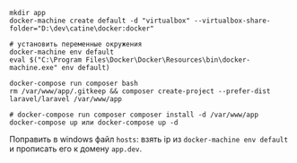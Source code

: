 ```
mkdir app
docker-machine create default -d "virtualbox" --virtualbox-share-folder="D:\dev\catine\docker:docker"

# установить переменные окружения
docker-machine env default
eval $("C:\Program Files\Docker\Docker\Resources\bin\docker-machine.exe" env default)

docker-compose run composer bash
rm /var/www/app/.gitkeep && composer create-project --prefer-dist laravel/laravel /var/www/app

# docker-compose run composer composer install -d /var/www/app
docker-compose up или docker-compose up -d
```

Поправить в windows файл `hosts`: взять ip из `docker-machine env default` и прописать его к домену `app.dev`.